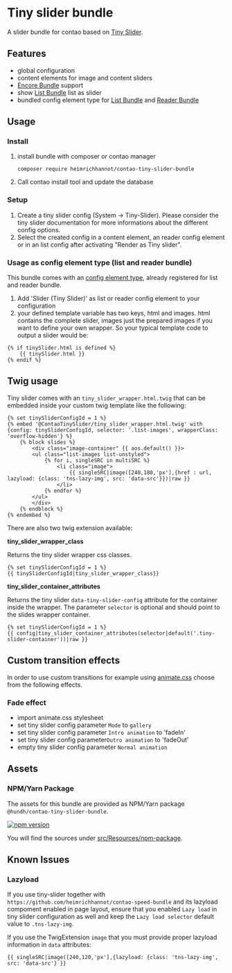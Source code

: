 # Tiny slider bundle

A slider bundle for contao based on [Tiny Slider](https://github.com/ganlanyuan/tiny-slider).

## Features
* global configuration
* content elements for image and content sliders
* [Encore Bundle](https://github.com/heimrichhannot/contao-encore-bundle) support
* show [List Bundle](https://github.com/heimrichhannot/contao-list-bundle) list as slider
* bundled config element type for [List Bundle](https://github.com/heimrichhannot/contao-list-bundle) and [Reader Bundle](https://github.com/heimrichhannot/contao-reader-bundle)

## Usage

### Install
1. install bundle with composer or contao manager

    ```
    composer require heimrichhannot/contao-tiny-slider-bundle
    ```
1. Call contao install tool and update the database

### Setup
1. Create a tiny slider config (System -> Tiny-Slider). Please consider the tiny slider documentation for more informations about the different config options.
1. Select the created config in a content element, an reader config element or in an list config after activating "Render as Tiny slider".


### Usage as config element type (list and reader bundle)

This bundle comes with an [config element type](https://github.com/heimrichhannot/contao-config-element-type-bundle), already registered for list and reader bundle. 

1. Add 'Slider (Tiny Slider)' as list or reader config element to your configuration
1. your defined template variable has two keys, html and images. html contains the complete slider, images just the prepared images if you want to define your own wrapper. So your typical template code to output a slider would be:

```twig
{% if tinySlider.html is defined %}
    {{ tinySlider.html }}
{% endif %}
```


## Twig usage

Tiny slider comes with an `tiny_slider_wrapper.html.twig` that can be embedded inside your custom twig template like the following:

```
{% set tinySliderConfigId = 1 %}
{% embed '@ContaoTinySlider/tiny_slider_wrapper.html.twig' with {config: tinySliderConfigId, selector: '.list-images', wrapperClass: 'overflow-hidden'} %}
    {% block slides %}
        <div class="image-container" {{ aos.default() }}>
        <ul class="list-images list-unstyled">
            {% for i, singleSRC in multiSRC %}
                <li class="image">
                    {{ singleSRC|image([240,180,'px'],{href : url, lazyload: {class: 'tns-lazy-img', src: 'data-src'}})|raw }}
                </li>
            {% endfor %}
        </ul>
        </div>
    {% endblock %}
{% endembed %}
```

There are also two twig extension available:

**tiny_slider_wrapper_class**

Returns the tiny slider wrapper css classes.

```
{% set tinySliderConfigId = 1 %}
{{ tinySliderConfigId|tiny_slider_wrapper_class}}
```

**tiny_slider_container_attributes**

Returns the tiny slider `data-tiny-slider-config` attribute for the container inside the wrapper. The parameter `selector` is optional and should point to the slides wrapper container. 

```
{% set tinySliderConfigId = 1 %}
{{ config|tiny_slider_container_attributes(selector|default('.tiny-slider-container'))|raw }}
```

## Custom transition effects

In order to use custom transitions for example using [animate.css](https://daneden.github.io/animate.css/) choose from the following effects.

### Fade effect

- import animate.css stylesheet
- set tiny slider config parameter `Mode` to `gallery`
- set tiny slider config parameter `Intro animation` to 'fadeIn'
- set tiny slider config parameter`Outro animation` to 'fadeOut'
- empty tiny slider config parameter `Normal animation`


## Assets

### NPM/Yarn Package

The assets for this bundle are provided as NPM/Yarn package `@hundh/contao-tiny-slider-bundle`. 

[![npm version](https://badge.fury.io/js/%40hundh%2Fcontao-tiny-slider-bundle.svg)](https://badge.fury.io/js/%40hundh%2Fcontao-tiny-slider-bundle)

You will find the sources under [src/Resources/npm-package](src/Resources/npm-package).

## Known Issues

### Lazyload

If you use tiny-slider together with `https://github.com/heimrichhannot/contao-speed-bundle` and its lazyload compoment enabled in page layout, ensure that you enabled `Lazy load` in tiny slider configuration as well and keep the `Lazy load selector` default value to `.tns-lazy-img`.

If you use the TwigExtension `image` that you must provide proper lazyload information in `data` attributes:

```
{{ singleSRC|image([240,120,'px'],{lazyload: {class: 'tns-lazy-img', src: 'data-src'} }}
```
